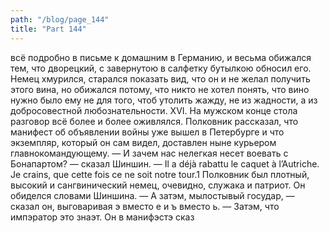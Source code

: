 ```yaml
---
path: "/blog/page_144"
title: "Part 144"
---
```


всё подробно в письме к домашним в Германию, и весьма обижался тем, что дворецкий, с завернутою в салфетку бутылкою обносил его. Немец хмурился, старался показать вид, что он и не желал получить этого вина, но обижался потому, что никто не хотел понять, что вино нужно было ему не для того, чтоб утолить жажду, не из жадности, а из добросовестной любознательности.
XVI.
На мужском конце стола разговор всё более и более оживлялся. Полковник рассказал, что манифест об объявлении войны уже вышел в Петербурге и что экземпляр, который он сам видел, доставлен ныне курьером главнокомандующему.
— И зачем нас нелегкая несет воевать с Бонапартом? — сказал Шиншин. — Il a déjà rabattu le caquet à l’Autriche. Je crains, que cette fois ce ne soit notre tour.1
Полковник был плотный, высокий и сангвинический немец, очевидно, служака и патриот. Он обиделся словами Шиншина.
— А затэм, мылостывый государ, — сказал он, выговаривая э вместо е и ъ вместо ь. — Затэм, что импэратор это знаэт. Он в манифэстэ сказ
